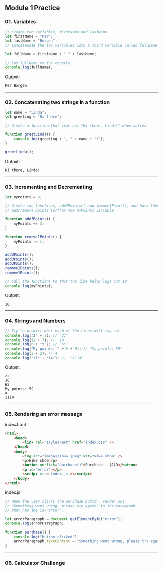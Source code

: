 ## Module 1 Practice

### 01. Variables

```js
// Create two variables, firstName and lastName
let firstName = "Per";
let lastName = "Borgen";
// Concatenate the two variables into a third variable called fullName

let fullName = firstName + " " + lastName;

// Log fullName to the console
console.log(fullName);
```

Output:

```
Per Borgen
```

---

### 02. Concatenating two strings in a function

```js
let name = "Linda";
let greeting = "Hi there";

// Create a function that logs out "Hi there, Linda!" when called

function greetLinda() {
    console.log(greeting + ", " + name + "!");
}

greetLinda();
```

Output:

```
Hi there, Linda!
```

---

### 03. Incrementing and Decrementing

```js
let myPoints = 3;

// Create two functions, add3Points() and remove1Point(), and have them
// add/remove points to/from the myPoints variable

function add3Points() {
    myPoints += 3;
}

function remove1Points() {
    myPoints -= 1;
}

add3Points();
add3Points();
add3Points();
remove1Points();
remove1Points();

// Call the functions to that the line below logs out 10
console.log(myPoints);
```

Output:

```
10
```

---

### 04. Strings and Numbers

```js
// Try to predict what each of the lines will log out
console.log("2" + 2); // "22"
console.log(11 + 7); //  18
console.log(6 + "5"); // "65"
console.log("My points: " + 5 + 9); // "My points: 59"
console.log(2 + 2); // 4
console.log("11" + "14"); //  "1114"
```

Output:

```
22
18
65
My points: 59
4
1114
```

---

### 05. Rendering an error message

index.html

```html
<html>
    <head>
        <link rel="stylesheet" href="index.css" />
    </head>
    <body>
        <img src="images/shoe.jpeg" alt="Nike shoe" />
        <p>Nike shoe</p>
        <button onclick="purchase()">Purchase - $149</button>
        <p id="error"></p>
        <script src="index.js"></script>
    </body>
</html>
```

index.js

```js
// When the user clicks the purchase button, render out
// "Something went wrong, please try again" in the paragraph
// that has the id="error".

let errorParagraph = document.getElementById("error");
console.log(errorParagraph);

function purchase() {
    console.log("button clicked");
    errorParagraph.textContent = "Something went wrong, please try again";
}
```

---

### 06. Calculator Challenge
